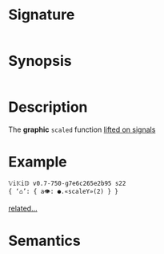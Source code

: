 # Signature
```vikid-signature
```

# Synopsis
```vikid-synopsis
```

# Description
The __graphic__ `scaled` function [lifted on signals](/refman/concepts/pure_functions)

# Example
```vikid-script
𝕍i𝕂i𝔻 v0.7-750-g7e6c265e2b95 s22
{ ‘⌂’: { a👁: ●.«scaleY»(2) } }
```


[related...](https://en.wikipedia.org/wiki/Scaling_(geometry))

# Semantics